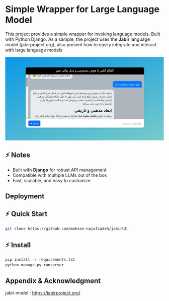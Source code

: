 # Simple Wrapper for Large Language Model

This project provides a simple wrapper for invoking language models. Built with Python Django. 
As a sample, the project uses the **Jabir** language model (jabirproject.org), also present how to easily integrate and interact with large language models

![Demo](images/demo.jpg)

## ⚡ Notes
- Built with **Django** for robust API management
- Compatible with multiple LLMs out of the box
- Fast, scalable, and easy to customize

## Deployment

## ⚡ Quick Start
```bash
git clone https://github.com/mohsen-najafzadeh/jabirUI.
```

## ⚡ Install
```bash
pip install -r requirements.txt
python manage.py runserver
```

## Appendix & Acknowledgment

jabir model : https://jabirproject.org/
